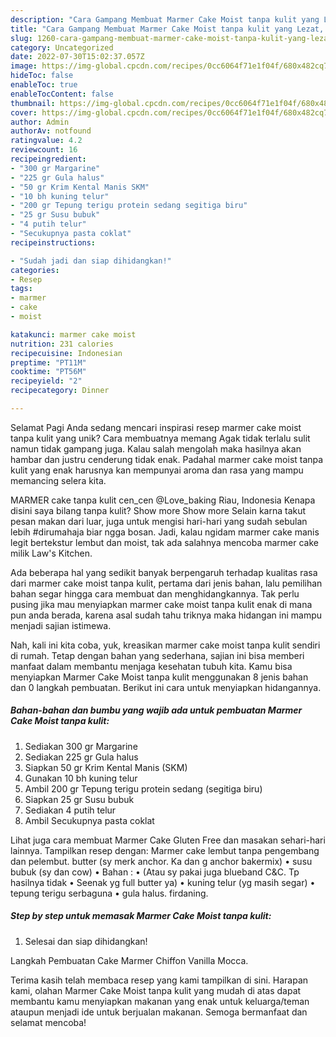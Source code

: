 ```yaml
---
description: "Cara Gampang Membuat Marmer Cake Moist tanpa kulit yang Lezat, Lezat"
title: "Cara Gampang Membuat Marmer Cake Moist tanpa kulit yang Lezat, Lezat"
slug: 1260-cara-gampang-membuat-marmer-cake-moist-tanpa-kulit-yang-lezat-lezat
category: Uncategorized
date: 2022-07-30T15:02:37.057Z
image: https://img-global.cpcdn.com/recipes/0cc6064f71e1f04f/680x482cq70/marmer-cake-moist-tanpa-kulit-foto-resep-utama.jpg
hideToc: false
enableToc: true
enableTocContent: false
thumbnail: https://img-global.cpcdn.com/recipes/0cc6064f71e1f04f/680x482cq70/marmer-cake-moist-tanpa-kulit-foto-resep-utama.jpg
cover: https://img-global.cpcdn.com/recipes/0cc6064f71e1f04f/680x482cq70/marmer-cake-moist-tanpa-kulit-foto-resep-utama.jpg
author: Admin
authorAv: notfound
ratingvalue: 4.2
reviewcount: 16
recipeingredient:
- "300 gr Margarine"
- "225 gr Gula halus"
- "50 gr Krim Kental Manis SKM"
- "10 bh kuning telur"
- "200 gr Tepung terigu protein sedang segitiga biru"
- "25 gr Susu bubuk"
- "4 putih telur"
- "Secukupnya pasta coklat"
recipeinstructions:

- "Sudah jadi dan siap dihidangkan!"
categories:
- Resep
tags:
- marmer
- cake
- moist

katakunci: marmer cake moist 
nutrition: 231 calories
recipecuisine: Indonesian
preptime: "PT11M"
cooktime: "PT56M"
recipeyield: "2"
recipecategory: Dinner

---
```



Selamat Pagi Anda sedang mencari inspirasi resep marmer cake moist tanpa kulit yang unik? Cara membuatnya memang Agak tidak terlalu sulit namun tidak gampang juga. Kalau salah mengolah maka hasilnya akan hambar dan justru cenderung tidak enak. Padahal marmer cake moist tanpa kulit yang enak harusnya kan mempunyai aroma dan rasa yang mampu memancing selera kita.


MARMER cake tanpa kulit cen_cen @Love_baking Riau, Indonesia Kenapa disini saya bilang tanpa kulit? Show more Show more Selain karna takut pesan makan dari luar, juga untuk mengisi hari-hari yang sudah sebulan lebih #dirumahaja biar ngga bosan. Jadi, kalau ngidam marmer cake manis legit bertekstur lembut dan moist, tak ada salahnya mencoba marmer cake milik Law&#39;s Kitchen.

Ada beberapa hal yang sedikit banyak berpengaruh terhadap kualitas rasa dari marmer cake moist tanpa kulit, pertama dari jenis bahan, lalu pemilihan bahan segar hingga cara membuat dan menghidangkannya. Tak perlu pusing jika mau menyiapkan marmer cake moist tanpa kulit enak di mana pun anda berada, karena asal sudah tahu triknya maka hidangan ini mampu menjadi sajian istimewa.


Nah, kali ini kita coba, yuk, kreasikan marmer cake moist tanpa kulit sendiri di rumah. Tetap dengan bahan yang sederhana, sajian ini bisa memberi manfaat dalam membantu menjaga kesehatan tubuh kita. Kamu bisa menyiapkan Marmer Cake Moist tanpa kulit menggunakan 8 jenis bahan dan 0 langkah pembuatan. Berikut ini cara untuk menyiapkan hidangannya.

<!--inarticleads1-->

##### Bahan-bahan dan bumbu yang wajib ada untuk pembuatan Marmer Cake Moist tanpa kulit:

1. Sediakan 300 gr Margarine
1. Sediakan 225 gr Gula halus
1. Siapkan 50 gr Krim Kental Manis (SKM)
1. Gunakan 10 bh kuning telur
1. Ambil 200 gr Tepung terigu protein sedang (segitiga biru)
1. Siapkan 25 gr Susu bubuk
1. Sediakan 4 putih telur
1. Ambil Secukupnya pasta coklat


Lihat juga cara membuat Marmer Cake Gluten Free dan masakan sehari-hari lainnya. Tampilkan resep dengan: Marmer cake lembut tanpa pengembang dan pelembut. butter (sy merk anchor. Ka dan g anchor bakermix) • susu bubuk (sy dan cow) • Bahan : • (Atau sy pakai juga blueband C&amp;C. Tp hasilnya tidak • Seenak yg full butter ya) • kuning telur (yg masih segar) • tepung terigu serbaguna • gula halus. firdaning. 

<!--inarticleads2-->

##### Step by step untuk memasak Marmer Cake Moist tanpa kulit:


1. Selesai dan siap dihidangkan!

Langkah Pembuatan Cake Marmer Chiffon Vanilla Mocca. 

Terima kasih telah membaca resep yang kami tampilkan di sini. Harapan kami, olahan Marmer Cake Moist tanpa kulit yang mudah di atas dapat membantu kamu menyiapkan makanan yang enak untuk keluarga/teman ataupun menjadi ide untuk berjualan makanan. Semoga bermanfaat dan selamat mencoba!
